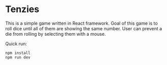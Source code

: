 # Tenzies

This is a simple game written in React framework. Goal of this game is to roll dice until all of them are showing the same number. User can prevent a die from rolling by selecting them with a mouse.

Quick run: 
```
npm install
npm run dev

````
